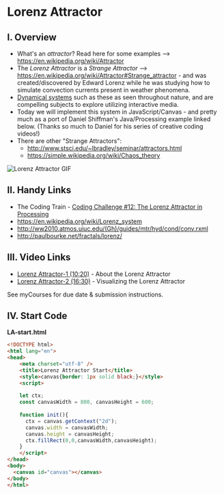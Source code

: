 # Lorenz Attractor

## I. Overview

- What's an *attractor*? Read here for some examples --> https://en.wikipedia.org/wiki/Attractor
- The *Lorenz Attractor* is a *Strange Attractor* --> https://en.wikipedia.org/wiki/Attractor#Strange_attractor - and was created/discovered by Edward Lorenz while he was studying how to simulate convection currents present in weather phenomena.
- [Dynamical systems](https://en.wikipedia.org/wiki/Dynamical_system) such as these as seen throughout nature, and are compelling subjects to explore utilizing interactive media.
- Today we will implement this system in JavaScript/Canvas - and pretty much as a port of Daniel Shiffman's Java/Processing example linked below. (Thanks so much to Daniel for his series of creative coding videos!)
- There are other "Strange Attractors":
  - http://www.stsci.edu/~lbradley/seminar/attractors.html
  - https://simple.wikipedia.org/wiki/Chaos_theory

![Lorenz Attractor GIF](./_images/HW-lorenz-example.gif)

## II. Handy Links
- The Coding Train - [Coding Challenge #12: The Lorenz Attractor in Processing](https://www.youtube.com/watch?v=f0lkz2gSsIk)
- https://en.wikipedia.org/wiki/Lorenz_system
- http://ww2010.atmos.uiuc.edu/(Gh)/guides/mtr/hyd/cond/conv.rxml
- http://paulbourke.net/fractals/lorenz/

## III. Video Links

- [Lorenz Attractor-1 (10:20)](https://video.rit.edu/Watch/about-lorenz-attractor) - About the Lorenz Attractor
- [Lorenz Attractor-2 (16:30)](https://video.rit.edu/Watch/visualizing-lorenz-attractor) - Visualizing the Lorenz Attractor

See myCourses for due date & submission instructions.

## IV. Start Code

**LA-start.html**

```html
<!DOCTYPE html>
<html lang="en">
<head>
	<meta charset="utf-8" />
	<title>Lorenz Attractor Start</title>
	<style>canvas{border: 1px solid black;}</style>
	<script>
	
	let ctx;
	const canvasWidth = 800, canvasHeight = 600;
	
	function init(){
	  ctx = canvas.getContext("2d");
	  canvas.width = canvasWidth;
	  canvas.height = canvasHeight;
	  ctx.fillRect(0,0,canvasWidth,canvasHeight);
	}
	</script>
</head>
<body>
  <canvas id="canvas"></canvas>
</body>
</html>
```
